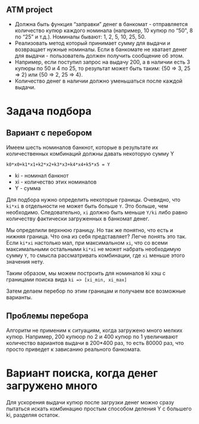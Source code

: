 ATM project
----------------

- Должна быть функция “заправки” денег в банкомат - отправляется количество купюр каждого номинала (например, 10 купюр по “50", 8 по “25” и т.д.). Номиналы бывают: 1, 2, 5, 10, 25, 50.
- Реализовать метод который принимает сумму для выдачи и возвращает нужные номиналы. Если в банкомате не хватает денег для выдачи - пользователь должен получить сообщение об этом.
- Например, если поступил запрос на выдачу 200, а в наличии есть 3 купюры по 50 и 4 по 25, то результат может быть таким: {50 => 3, 25 => 2} или {50 => 2, 25 => 4}.
- Количество денег в наличии должно уменьшаться после каждой выдачи.


# Задача подбора

## Вариант с перебором

Имеем шесть номиналов банкнот, которые в результате их количественных комбинаций
должны давать некоторую сумму Y

```
k0*x0+k1*x1+k2*x2+k3*x3+k4*x4+k5*x5 = Y
```

- ki - номинал банкнот
- xi - количество этих номиналов
- Y - сумма


Для подбора нужно определить некоторые границы. Очевидно, что
`ki*xi` в отдельности не может быть больше `Y`. Это больше, чем необходимо.
Следовательно, `xi` должно быть меньше `Y/ki` либо равно количеству фактически
загруженных в банкомат денег.

Мы определили верхнюю границу. Но так же понятно, что есть и нижняя
граница. Что она из себя представляет?
Легче понять это так. Если `ki*xi` настолько мал, при максимальном `xi`, что
со всеми максимальными остальными `ki*xi` не может набрать необходимую сумму `Y`,
то смысла рассматривать комбинации, где `xi` меньше этого значения нету.

Таким образом, мы можем построить для номиналов ki хэш с границами поиска вида
`ki => [xi_min, xi_max]`

Затем делаем перебор по этим границам и получаем все возможные варианты.

## Проблемы перебора

Алгоритм не применим к ситуациям, когда загружено много мелких купюр.
Например, 200 купюор по 2 и 400 купюр по 1 увеличивают количество
вариантов выдачи в 200*400 раз, то есть 80000 раз, что просто
приведет к зависанию реального банкомата.


# Вариант поиска, когда денег загружено много

Для ускорения выдачи купюр после загрузки денег можно сразу пытаться
искать комбинацию простым способом деления Y с большего ki, разделяя 
остаток. 
